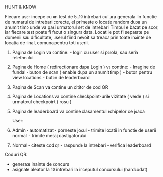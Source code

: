 HUNT & KNOW

Fiecare user incepe cu un test de 5..10 intrebari cultura generala. In functie de numarul de intrebari corecte, el primeste o locatie random dupa un anumit timp unde va gasi urmatorul set de intrebari. Timpul e bazat pe scor, iar fiecare test poate fi facut o singura data. Locatiile pot fi separate pe domenii sau dificultate, userul fiind nevoit sa treaca prin toate inainte de locatia de final, comuna pentru toti userii.

1. Pagina de Login va contine: - login cu user si parola, sau seria telefonului
2. Pagina de Home ( redirectionare dupa Login ) va contine: - Imagine de fundal - buton de scan ( enable dupa un anumit timp ) - buton pentru view locations - buton de leaderboard
3. Pagina de Scan va contine un cititor de cod QR
4. Pagina de Locations va contine checkpoint-urile vizitate ( verde ) si urmatorul checkpoint ( rosu )
5. Pagina de leaderboard va contine clasamentul echipelor ce joaca    
   
   User:
6. Admin - automatizat - porneste jocul - trimite locatii in functie de userii normali - trimite mesaj castigatorului
7. Normal - citeste cod qr - raspunde la intrebari - verifica leaderboard


Coduri QR:

- generate inainte de concurs
- asignate aleator la 10 intrebari la inceputul concursului (hardcodat)
